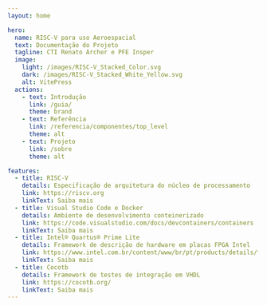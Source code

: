 ```yaml
---
layout: home

hero:
  name: RISC-V para uso Aeroespacial
  text: Documentação do Projeto
  tagline: CTI Renato Archer e PFE Insper
  image:
    light: /images/RISC-V_Stacked_Color.svg
    dark: /images/RISC-V_Stacked_White_Yellow.svg
    alt: VitePress
  actions:
    - text: Introdução
      link: /guia/
      theme: brand
    - text: Referência
      link: /referencia/componentes/top_level
      theme: alt
    - text: Projeto
      link: /sobre
      theme: alt

features:
  - title: RISC-V
    details: Especificação de arquitetura do núcleo de processamento
    link: https://riscv.org
    linkText: Saiba mais
  - title: Visual Studio Code e Docker
    details: Ambiente de desenvolvimento conteinerizado
    link: https://code.visualstudio.com/docs/devcontainers/containers
    linkText: Saiba mais
  - title: Intel® Quartus® Prime Lite
    details: Framework de descrição de hardware em placas FPGA Intel
    link: https://www.intel.com.br/content/www/br/pt/products/details/fpga/development-tools/quartus-prime.html
    linkText: Saiba mais
  - title: Cocotb
    details: Framework de testes de integração em VHDL
    link: https://cocotb.org/
    linkText: Saiba mais
---
```


<div style="margin-top: 2rem;"></div>
